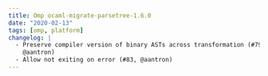 ```yaml
---
title: Omp ocaml-migrate-parsetree-1.6.0
date: "2020-02-13"
tags: [omp, platform]
changelog: |
  - Preserve compiler version of binary ASTs across transformation (#79,
    @aantron)
  - Allow not exiting on error (#83, @aantron)
---
```


